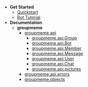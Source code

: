 <!-- docs/_sidebar.md -->
* **Get Started**
  * [Quickstart](/get-started/quickstart.md)
  * [Bot Tutorial](/get-started/bot-tutorial.md)
* **Documentation**
  * **groupmeme**
    * [groupmeme.api](/groupmeme/api/)
      * [groupmeme.api.Group](/groupmeme/api/group)
      * [groupmeme.api.Bot](/groupmeme/api/bot)
      * [groupmeme.api.Member](/groupmeme/api/member)
      * [groupmeme.api.Message](/groupmeme/api/message)
      * [groupmeme.api.User](/groupmeme/api/user)
      * [groupmeme.api.Chat](/groupmeme/api/chat)
      * [groupmeme.api.pictures](/groupmeme/api/pictures)
    * [groupmeme.api.errors](/groupmeme/api/errors)
    * [groupmeme.objects](/groupmeme/objects/)